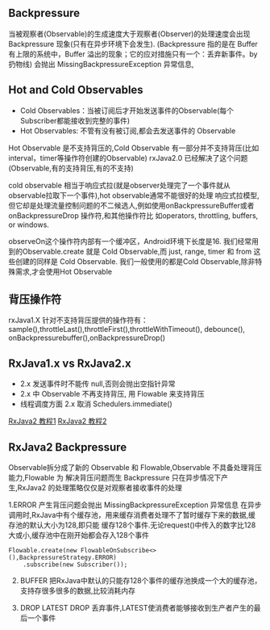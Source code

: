## Backpressure
当被观察者(Observable)的生成速度大于观察者(Observer)的处理速度会出现 Backpressure 现象(只有在异步环境下会发生).
(Backpressure 指的是在 Buffer 有上限的系统中，Buffer 溢出的现象；它的应对措施只有一个：丢弃新事件。by 扔物线)
会抛出 MissingBackpressureException 异常信息,

## Hot and Cold Observables
* Cold Observables：当被订阅后才开始发送事件的Observable(每个Subscriber都能接收到完整的事件)
* Hot Observables:  不管有没有被订阅,都会去发送事件的 Observable

Hot Observable 是不支持背压的,Cold Observable 有一部分并不支持背压(比如interval，timer等操作符创建的Observable)
rxJava2.0 已经解决了这个问题(Observable,有的支持背压,有的不支持)

cold observable 相当于响应式拉(就是observer处理完了一个事件就从observable拉取下一个事件),hot observable通常不能很好的处理
响应式拉模型,但它却是处理流量控制问题的不二候选人,例如使用onBackpressureBuffer或者onBackpressureDrop 操作符,和其他操作符比
如operators, throttling, buffers, or windows.

observeOn这个操作符内部有一个缓冲区，Android环境下长度是16.
我们经常用到的Observable.create 就是 Cold Observable,而 just, range, timer 和 from 这些创建的同样是 Cold Observable.
我们一般使用的都是Cold Observable,除非特殊需求,才会使用Hot Observable

## 背压操作符
rxJava1.X 针对不支持背压提供的操作符有：sample(),throttleLast(),throttleFirst(),throttleWithTimeout(),
debounce(), onBackpressurebuffer(),onBackpressureDrop()

## RxJava1.x vs RxJava2.x
* 2.x 发送事件时不能传 null,否则会抛出空指针异常
* 2.x 中 Observable 不再支持背压, 用 Flowable 来支持背压
* 线程调度方面 2.x 取消 Schedulers.immediate()

[RxJava2 教程1](https://www.jianshu.com/p/a93c79e9f689) [RxJava2 教程2](https://www.jianshu.com/p/d149043d103a)

## RxJava2 Backpressure
Observable拆分成了新的 Observable 和 Flowable,Observable 不具备处理背压能力,Flowable 为 解决背压问题而生
Backpressure 只在异步情况下产生,RxJava2 的处理策略仅仅是对观察者接收事件的处理

1.ERROR
产生背压问题会抛出 MissingBackpressureException 异常信息
在异步调用时,RxJava中有个缓存池，用来缓存消费者处理不了暂时缓存下来的数据,缓存池的默认大小为128,即只能
缓存128个事件.无论request()中传入的数字比128大或小,缓存池中在刚开始都会存入128个事件
```
Flowable.create(new FlowableOnSubscribe<>(),BackpressureStrategy.ERROR)
	.subscribe(new Subscriber());
```

2. BUFFER
把RxJava中默认的只能存128个事件的缓存池换成一个大的缓存池，支持存很多很多的数据,比较消耗内存

3. DROP  LATEST
DROP 丢弃事件,LATEST使消费者能够接收到生产者产生的最后一个事件


